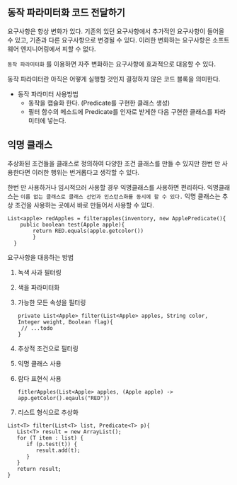 ## 동작 파라미터화 코드 전달하기

요구사항은 항상 변화가 있다. 기존의 있던 요구사항에서 추가적인 요구사항이 들어올 수 있고,
기존과 다른 요구사항으로 변경될 수 있다.
이러한 변화하는 요구사항은 소프트웨어 엔지니어링에서 피할 수 없다.

`동작 파라미터화` 를 이용하면 자주 변화하는 요구사항에
효과적으로 대응할 수 있다.

동작 파라미터란 아직은 어떻게 실행할 것인지 결정하지 않은 코드 블록을 의미한다.

- 동작 파라미터 사용방법
  - 동작을 캡슐화 한다. (Predicate를 구현한 클래스 생성)
  - 필터 함수의 메소드에 Predicate를 인자로 받게한 다음 구현한 클래스를 파라미터에 넣는다. 
## 익명 클래스

추상화된 조건들을 클래스로 정의하여 다양한 조건 클래스를 만들 수 있지만
한번 만 사용한다면 이러한 행위는 번거롭다고 생각할 수 있다.

한번 만 사용하거나 임시적으러 사용할 경우 익명클래스를 사용하면 편리하다.
익명클래스는 `이름 없는 클래스로 클래스 선언과 인스턴스화를 동시에 할 수 있다.`
익명 클래스는 추상 조건을 사용하는 곳에서 바로 만들어서 사용할 수 있다.

```
List<apple> redApples = filterapples(inventory, new ApplePredicate(){
    public boolean test(Apple apple){
        return RED.equals(apple.getcolor())
        }
  }
```

요구사항을 대응하는 방법

1. 녹색 사과 필터링
2. 색을 파라미터화
3. 가능한 모든 속성을 필터링
   ```
   private List<Apple> filter(List<Apple> apples, String color, Integer weight, Boolean flag){
    // ...todo    
   }   
   ```

4. 추상적 조건으로 필터링
5. 익명 클래스 사용
6. 람다 표현식 사용
    ```
    fitlerApples(List<Apple> apples, (Apple apple) -> app.getColor().eqauls("RED"))
    ```
7. 리스트 형식으로 추상화
```
List<T> filter(List<T> list, Predicate<T> p){
   List<T> result = new ArrayList();
   for (T item : list) {
      if (p.test(t)) {
         result.add(t);   
      }
   }
   return result;
}
```
